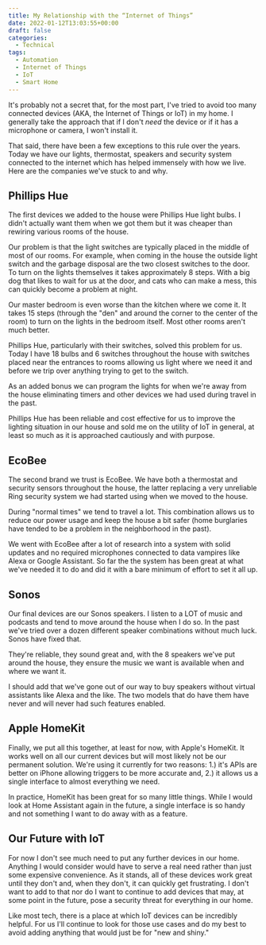 ```yaml
---
title: My Relationship with the “Internet of Things”
date: 2022-01-12T13:03:55+00:00
draft: false
categories:
  - Technical
tags:
  - Automation
  - Internet of Things
  - IoT
  - Smart Home
---
```


It's probably not a secret that, for the most part, I've tried to avoid too many connected devices (AKA, the Internet of Things or IoT) in my home. I generally take the approach that if I don't _need_ the device or if it has a microphone or camera, I won't install it.

That said, there have been a few exceptions to this rule over the years. Today we have our lights, thermostat, speakers and security system connected to the internet which has helped immensely with how we live. Here are the companies we've stuck to and why.

## Phillips Hue

The first devices we added to the house were Phillips Hue light bulbs. I didn't actually want them when we got them but it was cheaper than rewiring various rooms of the house.

Our problem is that the light switches are typically placed in the middle of most of our rooms. For example, when coming in the house the outside light switch and the garbage disposal are the two closest switches to the door. To turn on the lights themselves it takes approximately 8 steps. With a big dog that likes to wait for us at the door, and cats who can make a mess, this can quickly become a problem at night.

Our master bedroom is even worse than the kitchen where we come it. It takes 15 steps (through the "den" and around the corner to the center of the room) to turn on the lights in the bedroom itself. Most other rooms aren't much better.

Phillips Hue, particularly with their switches, solved this problem for us. Today I have 18 bulbs and 6 switches throughout the house with switches placed near the entrances to rooms allowing us light where we need it and before we trip over anything trying to get to the switch.

As an added bonus we can program the lights for when we're away from the house eliminating timers and other devices we had used during travel in the past.

Phillips Hue has been reliable and cost effective for us to improve the lighting situation in our house and sold me on the utility of IoT in general, at least so much as it is approached cautiously and with purpose.

## EcoBee

The second brand we trust is EcoBee. We have both a thermostat and security sensors throughout the house, the latter replacing a very unreliable Ring security system we had started using when we moved to the house.

During "normal times" we tend to travel a lot. This combination allows us to reduce our power usage and keep the house a bit safer (home burglaries have tended to be a problem in the neighborhood in the past).

We went with EcoBee after a lot of research into a system with solid updates and no required microphones connected to data vampires like Alexa or Google Assistant. So far the the system has been great at what we've needed it to do and did it with a bare minimum of effort to set it all up.

## Sonos

Our final devices are our Sonos speakers. I listen to a LOT of music and podcasts and tend to move around the house when I do so. In the past we've tried over a dozen different speaker combinations without much luck. Sonos have fixed that.

They're reliable, they sound great and, with the 8 speakers we've put around the house, they ensure the music we want is available when and where we want it.

I should add that we've gone out of our way to buy speakers without virtual assistants like Alexa and the like. The two models that do have them have never and will never had such features enabled.

## Apple HomeKit

Finally, we put all this together, at least for now, with Apple's HomeKit. It works well on all our current devices but will most likely not be our permanent solution. We're using it currently for two reasons: 1.) it's APIs are better on iPhone allowing triggers to be more accurate and, 2.) it allows us a single interface to almost everything we need.

In practice, HomeKit has been great for so many little things. While I would look at Home Assistant again in the future, a single interface is so handy and not something I want to do away with as a feature.

## Our Future with IoT

For now I don't see much need to put any further devices in our home. Anything I would consider would have to serve a real need rather than just some expensive convenience. As it stands, all of these devices work great until they don't and, when they don't, it can quickly get frustrating. I don't want to add to that nor do I want to continue to add devices that may, at some point in the future, pose a security threat for everything in our home.

Like most tech, there is a place at which IoT devices can be incredibly helpful. For us I'll continue to look for those use cases and do my best to avoid adding anything that would just be for "new and shiny."